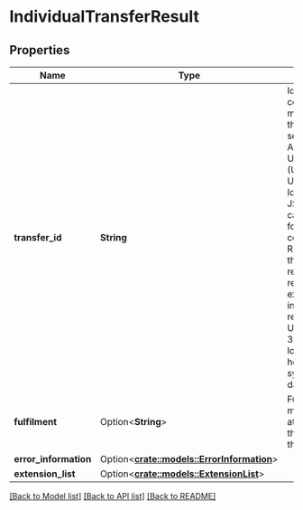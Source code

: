 # IndividualTransferResult

## Properties

Name | Type | Description | Notes
------------ | ------------- | ------------- | -------------
**transfer_id** | **String** | Identifier that correlates all messages of the same sequence. The API data type UUID (Universally Unique Identifier) is a JSON String in canonical format, conforming to RFC 4122, that is restricted by a regular expression for interoperability reasons. An UUID is always 36 characters long, 32 hexadecimal symbols and 4 dashes (‘-‘). | 
**fulfilment** | Option<**String**> | Fulfilment that must be attached to the transfer by the Payee. | [optional]
**error_information** | Option<[**crate::models::ErrorInformation**](ErrorInformation.md)> |  | [optional]
**extension_list** | Option<[**crate::models::ExtensionList**](ExtensionList.md)> |  | [optional]

[[Back to Model list]](../README.md#documentation-for-models) [[Back to API list]](../README.md#documentation-for-api-endpoints) [[Back to README]](../README.md)


